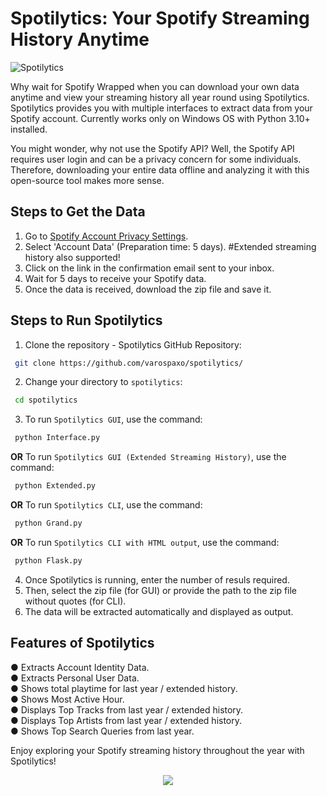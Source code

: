 # Spotilytics: Your Spotify Streaming History Anytime

![Spotilytics](https://github.com/varospaxo/spotilytics/assets/64273563/9bb683d3-1437-479e-ad5c-32109f8e2fb0)


Why wait for Spotify Wrapped when you can download your own data anytime and view your streaming history all year round using Spotilytics. Spotilytics provides you with multiple interfaces to extract data from your Spotify account. Currently works only on Windows OS with Python 3.10+ installed.

You might wonder, why not use the Spotify API? Well, the Spotify API requires user login and can be a privacy concern for some individuals. Therefore, downloading your entire data offline and analyzing it with this open-source tool makes more sense.

## Steps to Get the Data

1. Go to [Spotify Account Privacy Settings](https://www.spotify.com/us/account/privacy/).
2. Select 'Account Data' (Preparation time: 5 days). #Extended streaming history also supported!
3. Click on the link in the confirmation email sent to your inbox.
4. Wait for 5 days to receive your Spotify data.
5. Once the data is received, download the zip file and save it.

## Steps to Run Spotilytics

1. Clone the repository - Spotilytics GitHub Repository:
```sh
 git clone https://github.com/varospaxo/spotilytics/
 ```
2. Change your directory to `spotilytics`:
  ```sh
   cd spotilytics
   ```
3. To run `Spotilytics GUI`, use the command:
  ```sh
   python Interface.py
   ```
<B>OR</B> To run `Spotilytics GUI (Extended Streaming History)`, use the command:
  ```sh
   python Extended.py
   ```
<B>OR</B> To run `Spotilytics CLI`, use the command:
  ```sh
   python Grand.py
   ```
<B>OR</B> To run `Spotilytics CLI with HTML output`, use the command:
  ```sh
   python Flask.py
   ```
4. Once Spotilytics is running, enter the number of resuls required.
5. Then, select the zip file (for GUI) or provide the path to the zip file without quotes (for CLI).
6. The data will be extracted automatically and displayed as output.

## Features of Spotilytics
&#9679; Extracts Account Identity Data.<br>
&#9679; Extracts Personal User Data.<br>
&#9679; Shows total playtime for last year / extended history.<br>
&#9679; Shows Most Active Hour.<br>
&#9679; Displays Top Tracks from last year / extended history.<br>
&#9679; Displays Top Artists from last year / extended history.<br>
&#9679; Shows Top Search Queries from last year.<br>

Enjoy exploring your Spotify streaming history throughout the year with Spotilytics!<br>


<p align="center"><img src="https://github.com/varospaxo/spotilytics/assets/64273563/cc193c6b-79cc-45d4-81ba-2999e2c8155d"</img></p>

